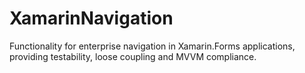 # XamarinNavigation
Functionality for enterprise navigation in Xamarin.Forms applications, providing testability, loose coupling and MVVM compliance.
